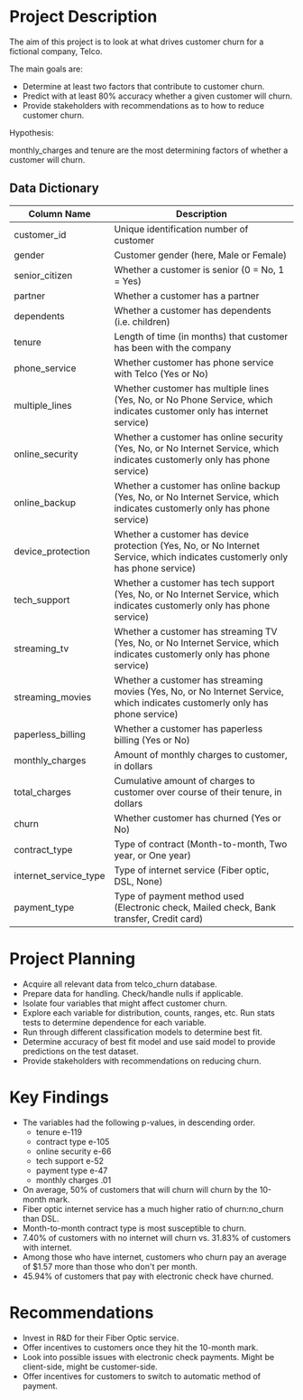 # Project Description

The aim of this project is to look at what drives customer churn for a fictional company, Telco.

The main goals are:
  * Determine at least two factors that contribute to customer churn.
  * Predict with at least 80% accuracy whether a given customer will churn.
  * Provide stakeholders with recommendations as to how to reduce customer churn.

Hypothesis:

  monthly_charges and tenure are the most determining factors of whether a customer will churn.   

## Data Dictionary

Column Name | Description | 
--- | --- |
customer_id | Unique identification number of customer |
gender | Customer gender (here, Male or Female) |
senior_citizen | Whether a customer is senior (0 = No, 1 = Yes) |
partner | Whether a customer has a partner |
dependents | Whether a customer has dependents (i.e. children) |
tenure | Length of time (in months) that customer has been with the company |
phone_service | Whether customer has phone service with Telco (Yes or No) |
multiple_lines | Whether customer has multiple lines (Yes, No, or No Phone Service, which indicates customer only has internet service) |
online_security | Whether a customer has online security (Yes, No, or No Internet Service, which indicates customerly only has phone service) | 
online_backup | Whether a customer has online backup (Yes, No, or No Internet Service, which indicates customerly only has phone service) |
device_protection | Whether a customer has device protection (Yes, No, or No Internet Service, which indicates customerly only has phone service) | 
tech_support | Whether a customer has tech support (Yes, No, or No Internet Service, which indicates customerly only has phone service) |
streaming_tv | Whether a customer has streaming TV (Yes, No, or No Internet Service, which indicates customerly only has phone service) |
streaming_movies | Whether a customer has streaming movies (Yes, No, or No Internet Service, which indicates customerly only has phone service) |
paperless_billing | Whether a customer has paperless billing (Yes or No) |
monthly_charges | Amount of monthly charges to customer, in dollars |
total_charges | Cumulative amount of charges to customer over course of their tenure, in dollars |
churn | Whether customer has churned (Yes or No) |
contract_type | Type of contract (Month-to-month, Two year, or One year) |
internet_service_type | Type of internet service (Fiber optic, DSL, None) |
payment_type | Type of payment method used (Electronic check, Mailed check, Bank transfer, Credit card) |

# Project Planning

  * Acquire all relevant data from telco_churn database.
  * Prepare data for handling. Check/handle nulls if applicable.
  * Isolate four variables that might affect customer churn. 
  * Explore each variable for distribution, counts, ranges, etc. Run stats tests to determine dependence for each variable.
  * Run through different classification models to determine best fit.
  * Determine accuracy of best fit model and use said model to provide predictions on the test dataset.
  * Provide stakeholders with recommendations on reducing churn.

# Key Findings

  * The variables had the following p-values, in descending order.
     * tenure e-119
     * contract type e-105
     * online security e-66
     * tech support e-52
     * payment type e-47
     * monthly charges .01
  * On average, 50% of customers that will churn will churn by the 10-month mark.
  * Fiber optic internet service has a much higher ratio of churn:no_churn than DSL.
  * Month-to-month contract type is most susceptible to churn.
  * 7.40% of customers with no internet will churn vs. 31.83% of customers with internet.
  * Among those who have internet, customers who churn pay an average of $1.57 more than those who don't per month.
  * 45.94% of customers that pay with electronic check have churned.

# Recommendations

  * Invest in R&D for their Fiber Optic service.
  * Offer incentives to customers once they hit the 10-month mark.
  * Look into possible issues with electronic check payments. Might be client-side, might be customer-side.
  * Offer incentives for customers to switch to automatic method of payment.
